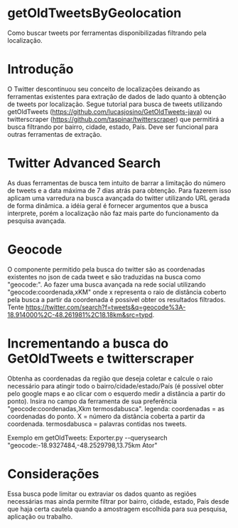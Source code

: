 # getOldTweetsByGeolocation
Como buscar tweets por ferramentas disponibilizadas filtrando pela localização.

# Introdução
O Twitter descontinuou seu conceito de localizações deixando as ferramentas existentes para extração de dados de lado quanto à obtenção de tweets por localização. Segue tutorial para busca de tweets utilizando getOldTweets (https://github.com/lucasjosino/GetOldTweets-java) ou twitterscraper (https://github.com/taspinar/twitterscraper) que permitirá a busca filtrando por bairro, cidade, estado, País. Deve ser funcional para outras ferramentas de extração.

# Twitter Advanced Search
As duas ferramentas de busca tem intuito de barrar a limitação do número de tweets e a data máxima de 7 dias atrás para obtenção. Para fazerem isso aplicam uma varredura na busca avançada do twitter utilizando URL gerada de forma dinâmica. a idéia geral é fornecer argumentos que a busca interprete, porém a localização não faz mais parte do funcionamento da pesquisa avançada.

# Geocode
O componente permitido pela busca do twitter são as coordenadas existentes no json de cada tweet e são traduzidas na busca como "geocode:". Ao fazer uma busca avançada na rede social utilizando "geocode:coordenada,xKM" onde x representa o raio de distância coberto pela busca a partir da coordenada é possivel obter os resultados filtrados. Tente https://twitter.com/search?f=tweets&q=geocode%3A-18.914000%2C-48.261981%2C18.18km&src=typd.

# Incrementando a busca do GetOldTweets e twitterscraper
Obtenha as coordenadas da região que deseja coletar e calcule o raio necessário para atingir todo o bairro/cidade/estado/País (é possível obter pelo google maps e ao clicar com o esquerdo medir a distância a partir do ponto). Insira no campo da ferramenta de sua preferência "geocode:coordenadas,Xkm termosdabusca".
legenda:
coordenadas = as coordenadas do ponto.
X = número da distância coberta a partir da coordenada.
termosdabusca = palavras contidas nos tweets.

Exemplo em getOldTweets: Exporter.py --querysearch "geocode:-18.9327484,-48.2529798,13.75km Ator"

# Considerações
Essa busca pode limitar ou extraviar os dados quanto as regiões necessárias mas ainda permite filtrar por bairro, cidade, estado, País desde que haja certa cautela quando a amostragem escolhida para sua pesquisa, aplicação ou trabalho.


